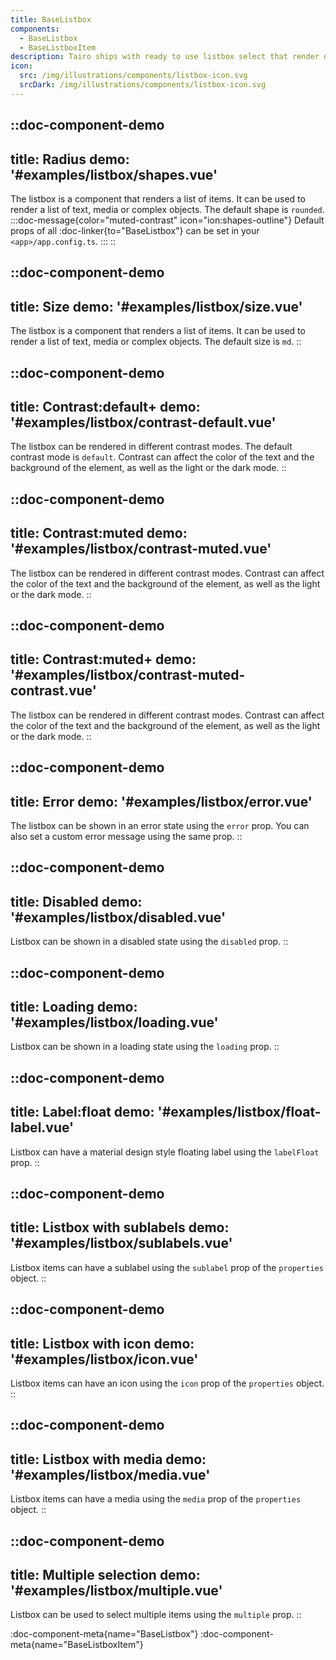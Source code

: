 ```yaml
---
title: BaseListbox
components: 
  - BaseListbox
  - BaseListboxItem
description: Tairo ships with ready to use listbox select that render different kinds of lists, ranging from text to complex media objects.
icon:
  src: /img/illustrations/components/listbox-icon.svg
  srcDark: /img/illustrations/components/listbox-icon.svg
---
```


::doc-component-demo
---
title: Radius
demo: '#examples/listbox/shapes.vue'
---
The listbox is a component that renders a list of items. It can be used to render a list of text, media or complex objects. The default shape is `rounded`.
:::doc-message{color="muted-contrast" icon="ion:shapes-outline"}
Default props of all :doc-linker{to="BaseListbox"} can be set in your `<app>/app.config.ts`.
:::
::

::doc-component-demo
---
title: Size
demo: '#examples/listbox/size.vue'
---
The listbox is a component that renders a list of items. It can be used to render a list of text, media or complex objects. The default size is `md`.
::

::doc-component-demo
---
title: Contrast:default+
demo: '#examples/listbox/contrast-default.vue'
---
The listbox can be rendered in different contrast modes. The default contrast mode is `default`. Contrast can affect the color of the text and the background of the element, as well as the light or the dark mode.
::

::doc-component-demo
---
title: Contrast:muted
demo: '#examples/listbox/contrast-muted.vue'
---
The listbox can be rendered in different contrast modes. Contrast can affect the color of the text and the background of the element, as well as the light or the dark mode.
::

::doc-component-demo
---
title: Contrast:muted+
demo: '#examples/listbox/contrast-muted-contrast.vue'
---
The listbox can be rendered in different contrast modes. Contrast can affect the color of the text and the background of the element, as well as the light or the dark mode.
::

::doc-component-demo
---
title: Error
demo: '#examples/listbox/error.vue'
---
The listbox can be shown in an error state using the `error` prop. You can also set a custom error message using the same prop.
::

::doc-component-demo
---
title: Disabled
demo: '#examples/listbox/disabled.vue'
---
Listbox can be shown in a disabled state using the `disabled` prop.
::


::doc-component-demo
---
title: Loading
demo: '#examples/listbox/loading.vue'
---
Listbox can be shown in a loading state using the `loading` prop.
::


::doc-component-demo
---
title: Label:float
demo: '#examples/listbox/float-label.vue'
---
Listbox can have a material design style floating label using the `labelFloat` prop.
::

::doc-component-demo
---
title: Listbox with sublabels
demo: '#examples/listbox/sublabels.vue'
---
Listbox items can have a sublabel using the `sublabel` prop of the `properties` object.
::

::doc-component-demo
---
title: Listbox with icon
demo: '#examples/listbox/icon.vue'
---
Listbox items can have an icon using the `icon` prop of the `properties` object.
::

::doc-component-demo
---
title: Listbox with media
demo: '#examples/listbox/media.vue'
---
Listbox items can have a media using the `media` prop of the `properties` object.
::

::doc-component-demo
---
title: Multiple selection
demo: '#examples/listbox/multiple.vue'
---
Listbox can be used to select multiple items using the `multiple` prop.
::

:doc-component-meta{name="BaseListbox"}
:doc-component-meta{name="BaseListboxItem"}